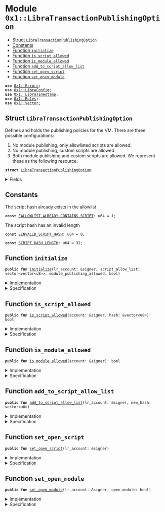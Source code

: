 
<a name="0x1_LibraTransactionPublishingOption"></a>

# Module `0x1::LibraTransactionPublishingOption`



-  [Struct `LibraTransactionPublishingOption`](#0x1_LibraTransactionPublishingOption_LibraTransactionPublishingOption)
-  [Constants](#@Constants_0)
-  [Function `initialize`](#0x1_LibraTransactionPublishingOption_initialize)
-  [Function `is_script_allowed`](#0x1_LibraTransactionPublishingOption_is_script_allowed)
-  [Function `is_module_allowed`](#0x1_LibraTransactionPublishingOption_is_module_allowed)
-  [Function `add_to_script_allow_list`](#0x1_LibraTransactionPublishingOption_add_to_script_allow_list)
-  [Function `set_open_script`](#0x1_LibraTransactionPublishingOption_set_open_script)
-  [Function `set_open_module`](#0x1_LibraTransactionPublishingOption_set_open_module)


<pre><code><b>use</b> <a href="Errors.md#0x1_Errors">0x1::Errors</a>;
<b>use</b> <a href="LibraConfig.md#0x1_LibraConfig">0x1::LibraConfig</a>;
<b>use</b> <a href="LibraTimestamp.md#0x1_LibraTimestamp">0x1::LibraTimestamp</a>;
<b>use</b> <a href="Roles.md#0x1_Roles">0x1::Roles</a>;
<b>use</b> <a href="Vector.md#0x1_Vector">0x1::Vector</a>;
</code></pre>



<a name="0x1_LibraTransactionPublishingOption_LibraTransactionPublishingOption"></a>

## Struct `LibraTransactionPublishingOption`

Defines and holds the publishing policies for the VM. There are three possible configurations:
1. No module publishing, only allowlisted scripts are allowed.
2. No module publishing, custom scripts are allowed.
3. Both module publishing and custom scripts are allowed.
We represent these as the following resource.


<pre><code><b>struct</b> <a href="LibraTransactionPublishingOption.md#0x1_LibraTransactionPublishingOption">LibraTransactionPublishingOption</a>
</code></pre>



<details>
<summary>Fields</summary>


<dl>
<dt>
<code>script_allow_list: vector&lt;vector&lt;u8&gt;&gt;</code>
</dt>
<dd>

</dd>
<dt>
<code>module_publishing_allowed: bool</code>
</dt>
<dd>

</dd>
</dl>


</details>

<a name="@Constants_0"></a>

## Constants


<a name="0x1_LibraTransactionPublishingOption_EALLOWLIST_ALREADY_CONTAINS_SCRIPT"></a>

The script hash already exists in the allowlist


<pre><code><b>const</b> <a href="LibraTransactionPublishingOption.md#0x1_LibraTransactionPublishingOption_EALLOWLIST_ALREADY_CONTAINS_SCRIPT">EALLOWLIST_ALREADY_CONTAINS_SCRIPT</a>: u64 = 1;
</code></pre>



<a name="0x1_LibraTransactionPublishingOption_EINVALID_SCRIPT_HASH"></a>

The script hash has an invalid length


<pre><code><b>const</b> <a href="LibraTransactionPublishingOption.md#0x1_LibraTransactionPublishingOption_EINVALID_SCRIPT_HASH">EINVALID_SCRIPT_HASH</a>: u64 = 0;
</code></pre>



<a name="0x1_LibraTransactionPublishingOption_SCRIPT_HASH_LENGTH"></a>



<pre><code><b>const</b> <a href="LibraTransactionPublishingOption.md#0x1_LibraTransactionPublishingOption_SCRIPT_HASH_LENGTH">SCRIPT_HASH_LENGTH</a>: u64 = 32;
</code></pre>



<a name="0x1_LibraTransactionPublishingOption_initialize"></a>

## Function `initialize`



<pre><code><b>public</b> <b>fun</b> <a href="LibraTransactionPublishingOption.md#0x1_LibraTransactionPublishingOption_initialize">initialize</a>(lr_account: &signer, script_allow_list: vector&lt;vector&lt;u8&gt;&gt;, module_publishing_allowed: bool)
</code></pre>



<details>
<summary>Implementation</summary>


<pre><code><b>public</b> <b>fun</b> <a href="LibraTransactionPublishingOption.md#0x1_LibraTransactionPublishingOption_initialize">initialize</a>(
    lr_account: &signer,
    script_allow_list: vector&lt;vector&lt;u8&gt;&gt;,
    module_publishing_allowed: bool,
) {
    <a href="LibraTimestamp.md#0x1_LibraTimestamp_assert_genesis">LibraTimestamp::assert_genesis</a>();
    <a href="Roles.md#0x1_Roles_assert_libra_root">Roles::assert_libra_root</a>(lr_account);

    <a href="LibraConfig.md#0x1_LibraConfig_publish_new_config">LibraConfig::publish_new_config</a>(
        lr_account,
        <a href="LibraTransactionPublishingOption.md#0x1_LibraTransactionPublishingOption">LibraTransactionPublishingOption</a> {
            script_allow_list, module_publishing_allowed
        }
    );
}
</code></pre>



</details>

<details>
<summary>Specification</summary>


Must abort if the signer does not have the LibraRoot role [[H10]][PERMISSION].


<pre><code><b>include</b> <a href="Roles.md#0x1_Roles_AbortsIfNotLibraRoot">Roles::AbortsIfNotLibraRoot</a>{account: lr_account};
<b>include</b> <a href="LibraTimestamp.md#0x1_LibraTimestamp_AbortsIfNotGenesis">LibraTimestamp::AbortsIfNotGenesis</a>;
<b>include</b> <a href="LibraConfig.md#0x1_LibraConfig_PublishNewConfigAbortsIf">LibraConfig::PublishNewConfigAbortsIf</a>&lt;<a href="LibraTransactionPublishingOption.md#0x1_LibraTransactionPublishingOption">LibraTransactionPublishingOption</a>&gt;;
<b>include</b> <a href="LibraConfig.md#0x1_LibraConfig_PublishNewConfigEnsures">LibraConfig::PublishNewConfigEnsures</a>&lt;<a href="LibraTransactionPublishingOption.md#0x1_LibraTransactionPublishingOption">LibraTransactionPublishingOption</a>&gt; {
    payload: <a href="LibraTransactionPublishingOption.md#0x1_LibraTransactionPublishingOption">LibraTransactionPublishingOption</a> {
        script_allow_list, module_publishing_allowed
    }};
</code></pre>



</details>

<a name="0x1_LibraTransactionPublishingOption_is_script_allowed"></a>

## Function `is_script_allowed`



<pre><code><b>public</b> <b>fun</b> <a href="LibraTransactionPublishingOption.md#0x1_LibraTransactionPublishingOption_is_script_allowed">is_script_allowed</a>(account: &signer, hash: &vector&lt;u8&gt;): bool
</code></pre>



<details>
<summary>Implementation</summary>


<pre><code><b>public</b> <b>fun</b> <a href="LibraTransactionPublishingOption.md#0x1_LibraTransactionPublishingOption_is_script_allowed">is_script_allowed</a>(account: &signer, hash: &vector&lt;u8&gt;): bool {
    <b>let</b> publish_option = <a href="LibraConfig.md#0x1_LibraConfig_get">LibraConfig::get</a>&lt;<a href="LibraTransactionPublishingOption.md#0x1_LibraTransactionPublishingOption">LibraTransactionPublishingOption</a>&gt;();

    <a href="Vector.md#0x1_Vector_is_empty">Vector::is_empty</a>(&publish_option.script_allow_list)
        || <a href="Vector.md#0x1_Vector_contains">Vector::contains</a>(&publish_option.script_allow_list, hash)
        || <a href="Roles.md#0x1_Roles_has_libra_root_role">Roles::has_libra_root_role</a>(account)
}
</code></pre>



</details>

<details>
<summary>Specification</summary>



<pre><code><b>include</b> <a href="LibraTransactionPublishingOption.md#0x1_LibraTransactionPublishingOption_AbortsIfNoTransactionPublishingOption">AbortsIfNoTransactionPublishingOption</a>;
</code></pre>




<a name="0x1_LibraTransactionPublishingOption_AbortsIfNoTransactionPublishingOption"></a>


<pre><code><b>schema</b> <a href="LibraTransactionPublishingOption.md#0x1_LibraTransactionPublishingOption_AbortsIfNoTransactionPublishingOption">AbortsIfNoTransactionPublishingOption</a> {
    <b>include</b> <a href="LibraTimestamp.md#0x1_LibraTimestamp_is_genesis">LibraTimestamp::is_genesis</a>() ==&gt; <a href="LibraConfig.md#0x1_LibraConfig_AbortsIfNotPublished">LibraConfig::AbortsIfNotPublished</a>&lt;<a href="LibraTransactionPublishingOption.md#0x1_LibraTransactionPublishingOption">LibraTransactionPublishingOption</a>&gt;{};
}
</code></pre>




<pre><code><b>invariant</b> [<b>global</b>] <a href="LibraTimestamp.md#0x1_LibraTimestamp_is_operating">LibraTimestamp::is_operating</a>() ==&gt;
    <a href="LibraConfig.md#0x1_LibraConfig_spec_is_published">LibraConfig::spec_is_published</a>&lt;<a href="LibraTransactionPublishingOption.md#0x1_LibraTransactionPublishingOption">LibraTransactionPublishingOption</a>&gt;();
</code></pre>



</details>

<a name="0x1_LibraTransactionPublishingOption_is_module_allowed"></a>

## Function `is_module_allowed`



<pre><code><b>public</b> <b>fun</b> <a href="LibraTransactionPublishingOption.md#0x1_LibraTransactionPublishingOption_is_module_allowed">is_module_allowed</a>(account: &signer): bool
</code></pre>



<details>
<summary>Implementation</summary>


<pre><code><b>public</b> <b>fun</b> <a href="LibraTransactionPublishingOption.md#0x1_LibraTransactionPublishingOption_is_module_allowed">is_module_allowed</a>(account: &signer): bool {
    <b>let</b> publish_option = <a href="LibraConfig.md#0x1_LibraConfig_get">LibraConfig::get</a>&lt;<a href="LibraTransactionPublishingOption.md#0x1_LibraTransactionPublishingOption">LibraTransactionPublishingOption</a>&gt;();

    publish_option.module_publishing_allowed || <a href="Roles.md#0x1_Roles_has_libra_root_role">Roles::has_libra_root_role</a>(account)
}
</code></pre>



</details>

<details>
<summary>Specification</summary>



<pre><code><b>include</b> <a href="LibraTransactionPublishingOption.md#0x1_LibraTransactionPublishingOption_AbortsIfNoTransactionPublishingOption">AbortsIfNoTransactionPublishingOption</a>;
</code></pre>



</details>

<a name="0x1_LibraTransactionPublishingOption_add_to_script_allow_list"></a>

## Function `add_to_script_allow_list`



<pre><code><b>public</b> <b>fun</b> <a href="LibraTransactionPublishingOption.md#0x1_LibraTransactionPublishingOption_add_to_script_allow_list">add_to_script_allow_list</a>(lr_account: &signer, new_hash: vector&lt;u8&gt;)
</code></pre>



<details>
<summary>Implementation</summary>


<pre><code><b>public</b> <b>fun</b> <a href="LibraTransactionPublishingOption.md#0x1_LibraTransactionPublishingOption_add_to_script_allow_list">add_to_script_allow_list</a>(lr_account: &signer, new_hash: vector&lt;u8&gt;) {
    <a href="Roles.md#0x1_Roles_assert_libra_root">Roles::assert_libra_root</a>(lr_account);

    <b>assert</b>(<a href="Vector.md#0x1_Vector_length">Vector::length</a>(&new_hash) == <a href="LibraTransactionPublishingOption.md#0x1_LibraTransactionPublishingOption_SCRIPT_HASH_LENGTH">SCRIPT_HASH_LENGTH</a>, <a href="Errors.md#0x1_Errors_invalid_argument">Errors::invalid_argument</a>(<a href="LibraTransactionPublishingOption.md#0x1_LibraTransactionPublishingOption_EINVALID_SCRIPT_HASH">EINVALID_SCRIPT_HASH</a>));

    <b>let</b> publish_option = <a href="LibraConfig.md#0x1_LibraConfig_get">LibraConfig::get</a>&lt;<a href="LibraTransactionPublishingOption.md#0x1_LibraTransactionPublishingOption">LibraTransactionPublishingOption</a>&gt;();
    <b>if</b> (<a href="Vector.md#0x1_Vector_contains">Vector::contains</a>(&publish_option.script_allow_list, &new_hash)) {
          <b>abort</b> <a href="Errors.md#0x1_Errors_invalid_argument">Errors::invalid_argument</a>(<a href="LibraTransactionPublishingOption.md#0x1_LibraTransactionPublishingOption_EALLOWLIST_ALREADY_CONTAINS_SCRIPT">EALLOWLIST_ALREADY_CONTAINS_SCRIPT</a>)
    };
    <a href="Vector.md#0x1_Vector_push_back">Vector::push_back</a>(&<b>mut</b> publish_option.script_allow_list, new_hash);

    <a href="LibraConfig.md#0x1_LibraConfig_set">LibraConfig::set</a>&lt;<a href="LibraTransactionPublishingOption.md#0x1_LibraTransactionPublishingOption">LibraTransactionPublishingOption</a>&gt;(lr_account, publish_option);
}
</code></pre>



</details>

<details>
<summary>Specification</summary>



<pre><code><b>pragma</b> aborts_if_is_partial = <b>true</b>;
</code></pre>


Must abort if the signer does not have the LibraRoot role [[H10]][PERMISSION].


<pre><code><b>include</b> <a href="Roles.md#0x1_Roles_AbortsIfNotLibraRoot">Roles::AbortsIfNotLibraRoot</a>{account: lr_account};
<b>aborts_with</b> <a href="Errors.md#0x1_Errors_INVALID_STATE">Errors::INVALID_STATE</a>, <a href="Errors.md#0x1_Errors_INVALID_ARGUMENT">Errors::INVALID_ARGUMENT</a>, <a href="Errors.md#0x1_Errors_REQUIRES_CAPABILITY">Errors::REQUIRES_CAPABILITY</a>, <a href="Errors.md#0x1_Errors_NOT_PUBLISHED">Errors::NOT_PUBLISHED</a>;
</code></pre>



</details>

<a name="0x1_LibraTransactionPublishingOption_set_open_script"></a>

## Function `set_open_script`



<pre><code><b>public</b> <b>fun</b> <a href="LibraTransactionPublishingOption.md#0x1_LibraTransactionPublishingOption_set_open_script">set_open_script</a>(lr_account: &signer)
</code></pre>



<details>
<summary>Implementation</summary>


<pre><code><b>public</b> <b>fun</b> <a href="LibraTransactionPublishingOption.md#0x1_LibraTransactionPublishingOption_set_open_script">set_open_script</a>(lr_account: &signer) {
    <a href="Roles.md#0x1_Roles_assert_libra_root">Roles::assert_libra_root</a>(lr_account);
    <b>let</b> publish_option = <a href="LibraConfig.md#0x1_LibraConfig_get">LibraConfig::get</a>&lt;<a href="LibraTransactionPublishingOption.md#0x1_LibraTransactionPublishingOption">LibraTransactionPublishingOption</a>&gt;();

    publish_option.script_allow_list = <a href="Vector.md#0x1_Vector_empty">Vector::empty</a>();
    <a href="LibraConfig.md#0x1_LibraConfig_set">LibraConfig::set</a>&lt;<a href="LibraTransactionPublishingOption.md#0x1_LibraTransactionPublishingOption">LibraTransactionPublishingOption</a>&gt;(lr_account, publish_option);
}
</code></pre>



</details>

<details>
<summary>Specification</summary>



<pre><code><b>pragma</b> aborts_if_is_partial = <b>true</b>;
</code></pre>


Must abort if the signer does not have the LibraRoot role [[H10]][PERMISSION].


<pre><code><b>include</b> <a href="Roles.md#0x1_Roles_AbortsIfNotLibraRoot">Roles::AbortsIfNotLibraRoot</a>{account: lr_account};
<b>aborts_with</b> <a href="Errors.md#0x1_Errors_INVALID_STATE">Errors::INVALID_STATE</a>, <a href="Errors.md#0x1_Errors_INVALID_ARGUMENT">Errors::INVALID_ARGUMENT</a>, <a href="Errors.md#0x1_Errors_REQUIRES_CAPABILITY">Errors::REQUIRES_CAPABILITY</a>, <a href="Errors.md#0x1_Errors_NOT_PUBLISHED">Errors::NOT_PUBLISHED</a>;
</code></pre>



</details>

<a name="0x1_LibraTransactionPublishingOption_set_open_module"></a>

## Function `set_open_module`



<pre><code><b>public</b> <b>fun</b> <a href="LibraTransactionPublishingOption.md#0x1_LibraTransactionPublishingOption_set_open_module">set_open_module</a>(lr_account: &signer, open_module: bool)
</code></pre>



<details>
<summary>Implementation</summary>


<pre><code><b>public</b> <b>fun</b> <a href="LibraTransactionPublishingOption.md#0x1_LibraTransactionPublishingOption_set_open_module">set_open_module</a>(lr_account: &signer, open_module: bool) {
    <a href="Roles.md#0x1_Roles_assert_libra_root">Roles::assert_libra_root</a>(lr_account);

    <b>let</b> publish_option = <a href="LibraConfig.md#0x1_LibraConfig_get">LibraConfig::get</a>&lt;<a href="LibraTransactionPublishingOption.md#0x1_LibraTransactionPublishingOption">LibraTransactionPublishingOption</a>&gt;();

    publish_option.module_publishing_allowed = open_module;
    <a href="LibraConfig.md#0x1_LibraConfig_set">LibraConfig::set</a>&lt;<a href="LibraTransactionPublishingOption.md#0x1_LibraTransactionPublishingOption">LibraTransactionPublishingOption</a>&gt;(lr_account, publish_option);
}
</code></pre>



</details>

<details>
<summary>Specification</summary>



<pre><code><b>pragma</b> aborts_if_is_partial = <b>true</b>;
</code></pre>


Must abort if the signer does not have the LibraRoot role [[H10]][PERMISSION].


<pre><code><b>include</b> <a href="Roles.md#0x1_Roles_AbortsIfNotLibraRoot">Roles::AbortsIfNotLibraRoot</a>{account: lr_account};
<b>aborts_with</b> <a href="Errors.md#0x1_Errors_INVALID_STATE">Errors::INVALID_STATE</a>, <a href="Errors.md#0x1_Errors_INVALID_ARGUMENT">Errors::INVALID_ARGUMENT</a>, <a href="Errors.md#0x1_Errors_REQUIRES_CAPABILITY">Errors::REQUIRES_CAPABILITY</a>, <a href="Errors.md#0x1_Errors_NOT_PUBLISHED">Errors::NOT_PUBLISHED</a>;
</code></pre>


Only add_to_script_allow_list, set_open_script, and set_open_module can modify the
LibraTransactionPublishingOption config [[H10]][PERMISSION]


<a name="0x1_LibraTransactionPublishingOption_LibraVersionRemainsSame"></a>


<pre><code><b>schema</b> <a href="LibraTransactionPublishingOption.md#0x1_LibraTransactionPublishingOption_LibraVersionRemainsSame">LibraVersionRemainsSame</a> {
    <b>ensures</b> <b>old</b>(<a href="LibraConfig.md#0x1_LibraConfig_spec_is_published">LibraConfig::spec_is_published</a>&lt;<a href="LibraTransactionPublishingOption.md#0x1_LibraTransactionPublishingOption">LibraTransactionPublishingOption</a>&gt;()) ==&gt;
        <b>global</b>&lt;<a href="LibraConfig.md#0x1_LibraConfig">LibraConfig</a>&lt;<a href="LibraTransactionPublishingOption.md#0x1_LibraTransactionPublishingOption">LibraTransactionPublishingOption</a>&gt;&gt;(<a href="CoreAddresses.md#0x1_CoreAddresses_LIBRA_ROOT_ADDRESS">CoreAddresses::LIBRA_ROOT_ADDRESS</a>()) ==
            <b>old</b>(<b>global</b>&lt;<a href="LibraConfig.md#0x1_LibraConfig">LibraConfig</a>&lt;<a href="LibraTransactionPublishingOption.md#0x1_LibraTransactionPublishingOption">LibraTransactionPublishingOption</a>&gt;&gt;(<a href="CoreAddresses.md#0x1_CoreAddresses_LIBRA_ROOT_ADDRESS">CoreAddresses::LIBRA_ROOT_ADDRESS</a>()));
}
</code></pre>




<pre><code><b>apply</b> <a href="LibraTransactionPublishingOption.md#0x1_LibraTransactionPublishingOption_LibraVersionRemainsSame">LibraVersionRemainsSame</a> <b>to</b> * <b>except</b> add_to_script_allow_list, set_open_script, set_open_module;
</code></pre>




<a name="0x1_LibraTransactionPublishingOption_spec_is_script_allowed"></a>


<pre><code><b>define</b> <a href="LibraTransactionPublishingOption.md#0x1_LibraTransactionPublishingOption_spec_is_script_allowed">spec_is_script_allowed</a>(account: signer, hash: vector&lt;u8&gt;): bool {
    <b>let</b> publish_option = <a href="LibraConfig.md#0x1_LibraConfig_spec_get_config">LibraConfig::spec_get_config</a>&lt;<a href="LibraTransactionPublishingOption.md#0x1_LibraTransactionPublishingOption">LibraTransactionPublishingOption</a>&gt;();
    <a href="Vector.md#0x1_Vector_is_empty">Vector::is_empty</a>(publish_option.script_allow_list)
        || <a href="Vector.md#0x1_Vector_spec_contains">Vector::spec_contains</a>(publish_option.script_allow_list, hash)
        || <a href="Roles.md#0x1_Roles_has_libra_root_role">Roles::has_libra_root_role</a>(account)
}
<a name="0x1_LibraTransactionPublishingOption_spec_is_module_allowed"></a>
<b>define</b> <a href="LibraTransactionPublishingOption.md#0x1_LibraTransactionPublishingOption_spec_is_module_allowed">spec_is_module_allowed</a>(account: signer): bool {
    <b>let</b> publish_option = <a href="LibraConfig.md#0x1_LibraConfig_spec_get_config">LibraConfig::spec_get_config</a>&lt;<a href="LibraTransactionPublishingOption.md#0x1_LibraTransactionPublishingOption">LibraTransactionPublishingOption</a>&gt;();
    publish_option.module_publishing_allowed || <a href="Roles.md#0x1_Roles_has_libra_root_role">Roles::has_libra_root_role</a>(account)
}
</code></pre>



</details>


[//]: # ("File containing references which can be used from documentation")
[ACCESS_CONTROL]: https://github.com/libra/libra/blob/master/language/move-prover/doc/user/access-control.md
[ROLE]: https://github.com/libra/libra/blob/master/language/move-prover/doc/user/access-control.md#roles
[PERMISSION]: https://github.com/libra/libra/blob/master/language/move-prover/doc/user/access-control.md#permissions
